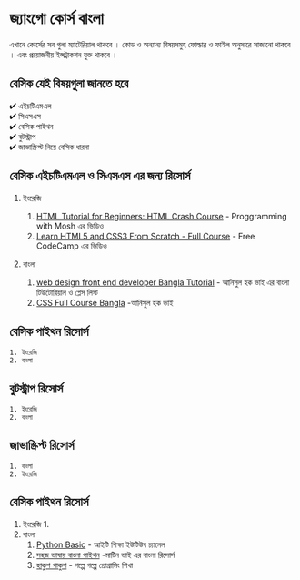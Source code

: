 # জ্যাংগো কোর্স বাংলা 

এখানে কোর্সের সব গুলা ম্যাটেরিয়াল থাকবে । কোড ও অন্যান্য বিষয়সমুহ ফোল্ডার ও ফাইল অনুসারে সাজানো থাকবে । এবং প্রয়োজনীয় ইন্সট্রাকশন যুক্ত থাকবে । 

## বেসিক যেই বিষয়গুলা জানতে হবে 

✔ এইচটিএমএল   
✔ সিএসএস   
✔ বেসিক পাইথন  
✔ বুটস্ট্রাপ   
✔ জাভাস্ক্রিপ্ট নিয়ে বেসিক ধারনা 

## বেসিক এইচটিএমএল ও সিএসএস এর জন্য রিসোর্স 

1. ইংরেজি
    1.  [HTML Tutorial for Beginners: HTML Crash Course](https://www.youtube.com/watch?v=qz0aGYrrlhU) - Proggramming with Mosh এর ভিডিও 
    2. [Learn HTML5 and CSS3 From Scratch - Full Course](https://www.youtube.com/watch?v=mU6anWqZJcc) - Free CodeCamp এর ভিডিও 


2. বাংলা 
    1. [web design front end developer Bangla Tutorial](https://www.youtube.com/watch?v=FwmuhNTrJO4&list=PLgH5QX0i9K3oHBr5dsumGwjUxByN5Lnw3) - আনিসুল হক ভাই এর বাংলা টিউটোরিয়াল ও প্লেস লিস্ট 
    2. [CSS Full Course Bangla](https://www.youtube.com/watch?v=_5TU7eXKeyk&list=PLgH5QX0i9K3qjCBXjTmv7Xeh8MDUUVJDO&index=3) -আনিসুল হক ভাই 
    

## বেসিক পাইথন রিসোর্স 
    1. ইংরেজি 
    2. বাংলা 

## বুটস্ট্রাপ রিসোর্স 
    1. ইংরেজি 
    2. বাংলা 

## জাভাস্ক্রিপ্ট রিসোর্স 
    1. বাংলা 
    2. ইংরেজি 


## বেসিক পাইথন রিসোর্স 
1. ইংরেজি
    1.   
2. বাংলা 
    1. [Python Basic](https://www.youtube.com/watch?v=PflIsrBel8E&list=PLrLsat9e6PfHjMmGsUWk9ermpvCi5kexy) - আইটি শিক্ষা ইউটিউব চ্যানেল 
    2. [সহজ ভাষায় বাংলা পাইথন](https://python.maateen.me/) -মাটিন ভাই এর বাংলা রিসোর্স 
    3. [হাকুশ পাকুশ](https://hukush-pakush.com/) - গল্পে গল্পে প্রোগ্রামিং শিখা 
    


